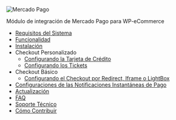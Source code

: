 ![Mercado Pago](https://raw.githubusercontent.com/mercadopago/cart-wp-commerce/master/assets/images/mplogo.png)

Módulo de integración de Mercado Pago para WP-eCommerce

* [Requisitos del Sistema](https://github.com/mercadopago/cart-wp-commerce/wiki/Requisitos-del-Sistema)
* [Funcionalidad](https://github.com/mercadopago/cart-wp-commerce/wiki/Funcionalidad)
* [Instalación](https://github.com/mercadopago/cart-wp-commerce/wiki/Instalación)
* Checkout Personalizado
  * [Configurando la Tarjeta de Crédito](https://github.com/mercadopago/cart-wp-commerce/wiki/Configurando-la-Tarjeta-de-Crédito)
  * [Configurando los Tickets](https://github.com/mercadopago/cart-wp-commerce/wiki/Configurando-los-Tickets)
* Checkout Básico
  * [Configurando el Checkout por Redirect, Iframe o LightBox](https://github.com/mercadopago/cart-wp-commerce/wiki/Configurando-el-Checkout-por-Redirect,-Iframe-o-LightBox)
* [Configuraciones de las Notificaciones Instantáneas de Pago](https://github.com/mercadopago/cart-wp-commerce/wiki/Configuraciones-de-las-Notificaciones-Instantáneas-de-Pago)
* [Actualización](https://github.com/mercadopago/cart-wp-commerce/wiki/Actualización)
* [FAQ](https://github.com/mercadopago/cart-wp-commerce/wiki/FAQ-Spanish)
* [Soporte Técnico](https://github.com/mercadopago/cart-wp-commerce/wiki/Soporte-Técnico)
* [Cómo Contribuir](https://github.com/mercadopago/cart-wp-commerce/wiki/Cómo-Contribuir)